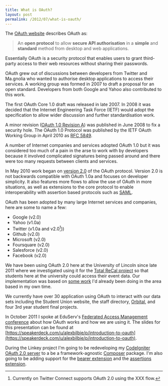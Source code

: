 ```yaml
---
title: What is OAuth?
layout: post
permalink: /2012/07/what-is-oauth/
---
```


The [OAuth website](http://oauth.org) describes OAuth as:

> An **open protocol** to allow **secure API authorisation** in a **simple** and **standard** method from desktop and web applications.

Essentially OAuth is a security protocol that enables users to grant third-party access to their web resources without sharing their passwords.

OAuth grew out of discussions between developers from Twitter and Ma.gnolia who wanted to authorise desktop applications to access their services. A working group was formed in 2007 to draft a proposal for an open standard. Developers from both Google and Yahoo also contributed to this work.

The first OAuth Core 1.0 draft was released in late 2007. In 2008 it was decided that the Internet Engineering Task Force (IETF) would adopt the specification to allow wider discussion and further standardisation work.

A minor revision ([OAuth 1.0 Revision A](http://oauth.net/core/1.0a/)) was published in June 2008 to fix a security hole. The OAuth 1.0 Protocol was published by the IETF OAuth Working Group in April 2010 as [RFC 5849](http://tools.ietf.org/html/rfc5849).

A number of Internet companies and services adopted OAuth 1.0 but it was considered too much of a pain in the arse to work with by developers because it involved complicated signatures being passed around and there were too many requests between clients and services.

In May 2010 work began on [version 2.0](http://oauth.org/2) of the OAuth protocol. Version 2.0 is not backwards compatible with OAuth 1.0a and focuses on developer simplicity. It also features more flows to allow the use of OAuth in more situations, as well as extensions to the core protocol to enable interoperability with assertion based protocols such as [SAML](http://en.wikipedia.org/wiki/Security_Assertion_Markup_Language).

OAuth has been adopted by many large Internet services and companies, here are some to name a few:

* Google (v2.0)
* Yahoo (v1.0a)
* Twitter (v1.0a and v2.0[^twitter_connect]))
* Github (v2.0)
* Microsoft (v2.0)
* Foursquare (v2.0)
* Salesforce (v2.0)
* Facebook (v2.0)

We have been using OAuth 2.0 here at the University of Lincoln since late 2011 where we investigated using it for the [Total ReCal project](http://totalrecal.blogs.lincoln.ac.uk) so that students here at the university could access their event data. Our implementation was based on [some work](https://github.com/alexbilbie/CodeIgniter-OAuth-2.0-Server) I'd already been doing in the area based in my own time.

We currently have over 30 application using OAuth to interact with our data sets including the Student Union website, the staff directory, [Orbital](http://orbital.lincoln.ac.uk), and four 3rd year student final projects.

In October 2011 I spoke at EduServ's [Federated Access Management conference](http://www.eduserv.org.uk/newsandevents/events/fam11) about how OAuth works and how we are using it. The slides for this presentation can be found at [https://speakerdeck.com/u/alexbilbie/p/introduction-to-oauth](https://speakerdeck.com/u/alexbilbie/p/introduction-to-oauth).

During the Linkey project I'm going to be redeveloping my [CodeIgniter OAuth 2.0 server](https://github.com/alexbilbie/CodeIgniter-OAuth-2.0-Server) to a be a framework-agnostic [Composer](http://getcomposer.org) package. I'm also going to be adding support for the [bearer extension](http://tools.ietf.org/wg/oauth/draft-ietf-oauth-v2-bearer/) and the [assertions extension](http://tools.ietf.org/wg/oauth/draft-ietf-oauth-assertions/).

[^twitter_connect]: Currently on Twitter Connect supports OAuth 2.0 using the XXX flow.
